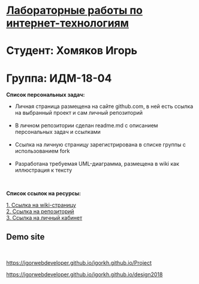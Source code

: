 # <ins>Лабораторные работы по интернет-технологиям</ins>
# Студент: Хомяков Игорь 
# Группа: ИДМ-18-04

<strong>Список персональных задач:</strong>

<ul>
<li>Личная страница размещена на сайте github.com, в ней есть ссылка на выбранный проект и сам личный репозиторий</li><br>

<li>В личном репозитории сделан readme.md с описанием персональных задач и ссылками</li><br>

<li>Ссылка на личную страницу зарегистрирована в списке группы с использованием fork</li><br>

<li>Разработана требуемая UML-диаграмма, размещена в wiki как иллюстрация к тексту</li>
</ul><br>

<strong>Список ссылок на ресурсы:</strong>

[1. Ссылка на wiki-страницу](https://github.com/igorWEBdeveloper/igorkh.github.io/wiki)<br>
[2. Ссылка на репозиторий](https://github.com/igorWEBdeveloper/igorkh.github.io)<br>
[3. Ссылка на личный кабинет](https://github.com/igorWEBdeveloper)<br>

<h2>Demo site</h2><br>

https://igorwebdeveloper.github.io/igorkh.github.io/Project    <br>

https://igorwebdeveloper.github.io/igorkh.github.io/design2018
